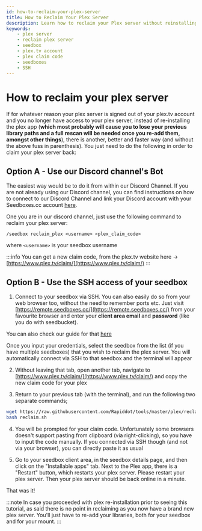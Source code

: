 ```yaml
---
id: how-to-reclaim-your-plex-server
title: How to Reclaim Your Plex Server
description: Learn how to reclaim your Plex server without reinstalling the Plex app and losing your library paths. Follow these simple steps to regain access to your Plex server on your seedbox.
keywords:
    - plex server
    - reclaim plex server
    - seedbox
    - plex.tv account
    - plex claim code
    - seedboxes
    - SSH
---
```


# How to reclaim your plex server

If for whatever reason your plex server is signed out of your plex.tv account and you no longer have access to your plex server, instead of re-installing the plex app (**which most probably will cause you to lose your previous library paths and a full rescan will be needed once you re-add them, amongst other things**), there is another, better and faster way (and without the above fuss in parenthesis). You just need to do the following in order to claim your plex server back:

## Option A - Use our Discord channel's Bot

The easiest way would be to do it from within our Discord Channel. If you are not already using our Discord channel, you can find instructions on how to connect to our Discord Channel and link your Discord account with your Seedboxes.cc account [here](../gettingstarted/Getting_started_with_Discord.md).

One you are in our discord channel, just use the following command to reclaim your plex server:

`/seedbox reclaim_plex <username> <plex_claim_code>`

where `<username>` is your seedbox username

:::info
You can get a new claim code, from the plex.tv website here -> [https://www.plex.tv/claim/](https://www.plex.tv/claim/)
:::

## Option B - Use the SSH access of your seedbox

1) Connect to your seedbox via SSH.
You can also easily do so from your web browser too, without the need to remember ports etc. Just visit [https://remote.seedboxes.cc/](https://remote.seedboxes.cc/) from your favourite browser and enter your **client area email** and **password** (like you do with seedbucket).

You can also check our guide for that [here](../howtos/How_to_connect_remotely_to_your_seedbox_via_the_web_browser.md)

Once you input your credentials, select the seedbox from the list (if you have multiple seedboxes) that you wish to reclaim the plex server. You will automatically connect via SSH to that seedbox and the terminal will appear

2) Without leaving that tab, open another tab, navigate to [https://www.plex.tv/claim/](https://www.plex.tv/claim/) and copy the new claim code for your plex

3) Return to your previous tab (with the terminal), and run the following two separate commands;

```bash
wget https://raw.githubusercontent.com/Rapiddot/tools/master/plex/reclaim.sh
bash reclaim.sh
```
 
4) You will be prompted for your claim code. Unfortunately some browsers doesn't support pasting from clipboard (via right-clicking), so you have to input the code manually. If you connected via SSH though (and not via your browser), you can directly paste it as usual

5) Go to your seedbox client area, in the seedbox details page, and then click on the "Installable apps" tab. Next to the Plex app, there is a "Restart" button, which restarts your plex server. Please restart your plex server. Then your plex server should be back online in a minute.

That was it!


:::note
In case you proceeded with plex re-installation prior to seeing this tutorial, as said there is no point in reclaiming as you now have a brand new plex server. You'll just have to re-add your libraries, both for your seedbox and for your mount. 
:::